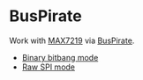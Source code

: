 BusPirate
=========

Work with [MAX7219](https://datasheets.maximintegrated.com/en/ds/MAX7219-MAX7221.pdf)
via [BusPirate](http://dangerousprototypes.com/docs/Bus_Pirate_menu_options_guide).

  * [Binary bitbang mode](http://dangerousprototypes.com/blog/2009/10/09/bus-pirate-raw-bitbang-mode/)
  * [Raw SPI mode](http://dangerousprototypes.com/blog/2009/10/08/bus-pirate-raw-spi-mode/)

